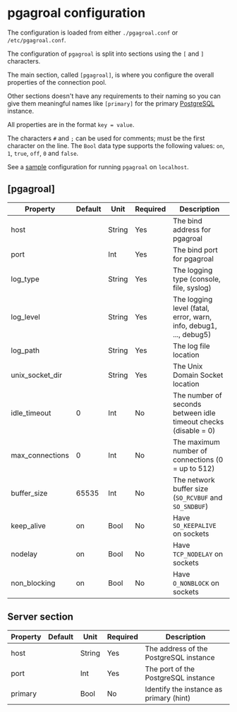 # pgagroal configuration

The configuration is loaded from either `./pgagroal.conf` or `/etc/pgagroal.conf`.

The configuration of `pgagroal` is split into sections using the `[` and `]` characters.

The main section, called `[pgagroal]`, is where you configure the overall properties
of the connection pool.

Other sections doesn't have any requirements to their naming so you can give them
meaningful names like `[primary]` for the primary [PostgreSQL](https://www.postgresql.org)
instance.

All properties are in the format `key = value`.

The characters `#` and `;` can be used for comments; must be the first character on the line.
The `Bool` data type supports the following values: `on`, `1`, `true`, `off`, `0` and `false`.

See a [sample](./etc/pgagroal.conf) configuration for running `pgagroal` on `localhost`.

## [pgagroal]

| Property | Default | Unit | Required | Description |
|----------|---------|------|----------|-------------|
| host | | String | Yes | The bind address for pgagroal |
| port | | Int | Yes | The bind port for pgagroal |
| log_type | | String | Yes | The logging type (console, file, syslog) |
| log_level | | String | Yes | The logging level (fatal, error, warn, info, debug1, ..., debug5) |
| log_path | | String | Yes | The log file location |
| unix_socket_dir | | String | Yes | The Unix Domain Socket location |
| idle_timeout | 0 | Int | No | The number of seconds between idle timeout checks (disable = 0) |
| max_connections | 0 | Int | No | The maximum number of connections (0 = up to 512) |
| buffer_size | 65535 | Int | No | The network buffer size (`SO_RCVBUF` and `SO_SNDBUF`) |
| keep_alive | on | Bool | No | Have `SO_KEEPALIVE` on sockets |
| nodelay | on | Bool | No | Have `TCP_NODELAY` on sockets |
| non_blocking | on | Bool | No | Have `O_NONBLOCK` on sockets |

## Server section

| Property | Default | Unit | Required | Description |
|----------|---------|------|----------|-------------|
| host | | String | Yes | The address of the PostgreSQL instance |
| port | | Int | Yes | The port of the PostgreSQL instance |
| primary | | Bool | No | Identify the instance as primary (hint) |
